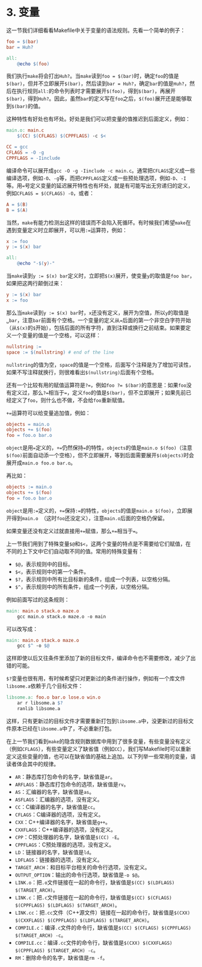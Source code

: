 # 3. 变量

这一节我们详细看看Makefile中关于变量的语法规则。先看一个简单的例子：

```makefile
foo = $(bar) 
bar = Huh? 

all: 
	@echo $(foo)
```

我们执行`make`将会打出`Huh?`。当`make`读到`foo = $(bar)`时，确定`foo`的值是`$(bar)`，但并不立即展开`$(bar)`，然后读到`bar = Huh?`，确定`bar`的值是`Huh?`，然后在执行规则`all:`的命令列表时才需要展开`$(foo)`，得到`$(bar)`，再展开`$(bar)`，得到`Huh?`。因此，虽然`bar`的定义写在`foo`之后，`$(foo)`展开还是能够取到`$(bar)`的值。

这种特性有好处也有坏处。好处是我们可以把变量的值推迟到后面定义，例如：

```makefile
main.o: main.c
	$(CC) $(CFLAGS) $(CPPFLAGS) -c $<

CC = gcc
CFLAGS = -O -g
CPPFLAGS = -Iinclude
```

编译命令可以展开成`gcc -O -g -Iinclude -c main.c`。通常把`CFLAGS`定义成一些编译选项，例如`-O`、`-g`等，而把`CPPFLAGS`定义成一些预处理选项，例如`-D`、`-I`等。用`=`号定义变量的延迟展开特性也有坏处，就是有可能写出无穷递归的定义，例如`CFLAGS = $(CFLAGS) -O`，或者：

```makefile
A = $(B)
B = $(A)
```

当然，`make`有能力检测出这样的错误而不会陷入死循环。有时候我们希望`make`在遇到变量定义时立即展开，可以用`:=`运算符，例如：

```makefile
x := foo
y := $(x) bar

all: 
	@echo "-$(y)-"
```

当`make`读到`y := $(x) bar`定义时，立即把`$(x)`展开，使变量`y`的取值是`foo bar`，如果把这两行颠倒过来：

```makefile
y := $(x) bar
x := foo
```

那么当`make`读到`y := $(x) bar`时，`x`还没有定义，展开为空值，所以`y`的取值是`␣bar`，注意`bar`前面有个空格。一个变量的定义从`=`后面的第一个非空白字符开始（从`$(x)`的`$`开始），包括后面的所有字符，直到注释或换行之前结束。如果要定义一个变量的值是一个空格，可以这样：

```makefile
nullstring := 
space := $(nullstring) # end of the line
```

`nullstring`的值为空，`space`的值是一个空格，后面写个注释是为了增加可读性，如果不写注释就换行，则很难看出`$(nullstring)`后面有个空格。

还有一个比较有用的赋值运算符是`?=`，例如`foo ?= $(bar)`的意思是：如果`foo`没有定义过，那么`?=`相当于`=`，定义`foo`的值是`$(bar)`，但不立即展开；如果先前已经定义了`foo`，则什么也不做，不会给`foo`重新赋值。

`+=`运算符可以给变量追加值，例如：

```makefile
objects = main.o
objects += $(foo)
foo = foo.o bar.o
```

`object`是用`=`定义的，`+=`仍然保持`=`的特性，`objects`的值是`main.o $(foo)`（注意`$(foo)`前面自动添一个空格），但不立即展开，等到后面需要展开`$(objects)`时会展开成`main.o foo.o bar.o`。

再比如：

```makefile
objects := main.o
objects += $(foo)
foo = foo.o bar.o
```

`object`是用`:=`定义的，`+=`保持`:=`的特性，`objects`的值是`main.o $(foo)`，立即展开得到`main.o `（这时`foo`还没定义），注意`main.o`后面的空格仍保留。

如果变量还没有定义过就直接用`+=`赋值，那么`+=`相当于`=`。

上一节我们用到了特殊变量`$@`和`$<`，这两个变量的特点是不需要给它们赋值，在不同的上下文中它们自动取不同的值。常用的特殊变量有：

- `$@`，表示规则中的目标。
- `$<`，表示规则中的第一个条件。
- `$?`，表示规则中所有比目标新的条件，组成一个列表，以空格分隔。
- `$^`，表示规则中的所有条件，组成一个列表，以空格分隔。

例如前面写过的这条规则：

```makefile
main: main.o stack.o maze.o
	gcc main.o stack.o maze.o -o main
```

可以改写成：

```makefile
main: main.o stack.o maze.o
	gcc $^ -o $@
```

这样即使以后又往条件里添加了新的目标文件，编译命令也不需要修改，减少了出错的可能。

`$?`变量也很有用，有时候希望只对更新过的条件进行操作，例如有一个库文件`libsome.a`依赖于几个目标文件：

```makefile
libsome.a: foo.o bar.o lose.o win.o 
	ar r libsome.a $?
	ranlib libsome.a
```

这样，只有更新过的目标文件才需要重新打包到`libsome.a`中，没更新过的目标文件原本已经在`libsome.a`中了，不必重新打包。

在上一节我们看到`make`的隐含规则数据库中用到了很多变量，有些变量没有定义（例如`CFLAGS`），有些变量定义了缺省值（例如`CC`），我们写Makefile时可以重新定义这些变量的值，也可以在缺省值的基础上追加。以下列举一些常用的变量，请读者体会其中的规律。

- `AR`：静态库打包命令的名字，缺省值是`ar`。
- `ARFLAGS`：静态库打包命令的选项，缺省值是`rv`。
- `AS`：汇编器的名字，缺省值是`as`。
- `ASFLAGS`：汇编器的选项，没有定义。
- `CC`：C编译器的名字，缺省值是`cc`。
- `CFLAGS`：C编译器的选项，没有定义。
- `CXX`：C++编译器的名字，缺省值是`g++`。
- `CXXFLAGS`：C++编译器的选项，没有定义。
- `CPP`：C预处理器的名字，缺省值是`$(CC) -E`。
- `CPPFLAGS`：C预处理器的选项，没有定义。
- `LD`：链接器的名字，缺省值是`ld`。
- `LDFLAGS`：链接器的选项，没有定义。
- `TARGET_ARCH`：和目标平台相关的命令行选项，没有定义。
- `OUTPUT_OPTION`：输出的命令行选项，缺省值是`-o $@`。
- `LINK.o`：把`.o`文件链接在一起的命令行，缺省值是`$(CC) $(LDFLAGS) $(TARGET_ARCH)`。
- `LINK.c`：把`.c`文件链接在一起的命令行，缺省值是`$(CC) $(CFLAGS) $(CPPFLAGS) $(LDFLAGS) $(TARGET_ARCH)`。
- `LINK.cc`：把`.cc`文件（C++源文件）链接在一起的命令行，缺省值是`$(CXX) $(CXXFLAGS) $(CPPFLAGS) $(LDFLAGS) $(TARGET_ARCH)`。
- `COMPILE.c`：编译`.c`文件的命令行，缺省值是`$(CC) $(CFLAGS) $(CPPFLAGS) $(TARGET_ARCH) -c`。
- `COMPILE.cc`：编译`.cc`文件的命令行，缺省值是`$(CXX) $(CXXFLAGS) $(CPPFLAGS) $(TARGET_ARCH) -c`。
- `RM`：删除命令的名字，缺省值是`rm -f`。 
